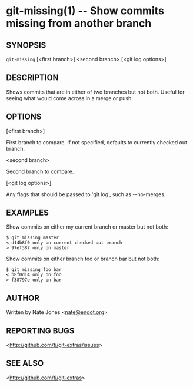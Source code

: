 git-missing(1) -- Show commits missing from another branch
=========================================================

## SYNOPSIS

`git-missing` [&lt;first branch&gt;] &lt;second branch&gt; [&lt;git log options&gt;]

## DESCRIPTION

  Shows commits that are in either of two branches but not both.  Useful for
  seeing what would come across in a merge or push.

## OPTIONS

  [&lt;first branch&gt;]

  First branch to compare.  If not specified, defaults to currently checked out branch.

  &lt;second branch&gt;

  Second branch to compare.

  [&lt;git log options&gt;]

  Any flags that should be passed to 'git log', such as --no-merges.

## EXAMPLES

  Show commits on either my current branch or master but not both:

    $ git missing master
    < d14b8f0 only on current checked out branch
    > 97ef387 only on master

  Show commits on either branch foo or branch bar but not both:

    $ git missing foo bar
    < b8f0d14 only on foo
    > f38797e only on bar

## AUTHOR

Written by Nate Jones &lt;<nate@endot.org>&gt;

## REPORTING BUGS

&lt;<http://github.com/tj/git-extras/issues>&gt;

## SEE ALSO

&lt;<http://github.com/tj/git-extras>&gt;
